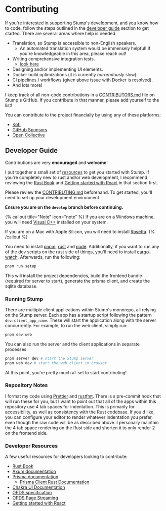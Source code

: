 # Contributing

If you're interested in supporting Stump's development, and you know how to code, follow the steps outlined in the [developer guide](#developer-guide) section to get started. There are several areas where help is needed:

- Translation, so Stump is accessible to non-English speakers.
  - An automated translation system would be immensely helpful! If you're knowledgeable in this area, please reach out!
- Writing comprehensive integration tests.
  - [look here](https://github.com/aaronleopold/stump/tree/develop/core/integration-tests)
- Designing and/or implementing UI elements.
- Docker build optimizations (it is currently _horrendously_ slow).
- CI pipelines / workflows (given above issue with Docker is resolved).
- And lots more!

I keep track of all non-code contributions in a [CONTRIBUTORS.md](https://github.com/aaronleopold/stump/tree/develop/.github/CONTRIBUTORS.md) file on Stump's GitHub. If you contribute in that manner, please add yourself to the list!

You can contribute to the project financially by using any of these platforms:

- [Kofi](https://ko-fi.com/aaronleop)
- [GitHub Sponsors](https://github.com/sponsors/aaronleopold)
- [Open Collective](https://opencollective.com/stump)

## Developer Guide

Contributions are very **encouraged** and **welcome**!

I put together a small set of [resources](#developer-resources) to get you started with Stump. If you're completely new to rust and/or web development, I recommend reviewing the [Rust Book](https://doc.rust-lang.org/book/) and [Getting started with React](https://reactjs.org/docs/getting-started.html) in that section first.

Please review the [CONTRIBUTING.md](https://github.com/aaronleopold/stump/blob/main/CONTRIBUTING.md) beforehand. To get started, you'll need to set up your development environment.

**Ensure you are on the `develop` branch before continuing.**

{% callout title="Note" icon="note" %}
If you are on a Windows machine, you will need [Visual C++](https://docs.microsoft.com/en-us/cpp/windows/latest-supported-vc-redist?view=msvc-170) installed on your system.

If you are on a Mac with Apple Silicon, you will need to install [Rosetta](https://support.apple.com/en-us/HT211861).
{% /callout %}

You need to install [pnpm](https://pnpm.io/installation), [rust](https://www.rust-lang.org/tools/install) and [node](https://nodejs.org/en/download/). Additionally, if you want to run any of the dev scripts on the rust side of things, you'll need to install [cargo-watch](https://crates.io/crates/cargo-watch). Afterwards, run the following:

```bash
pnpm run setup
```

This will install the project dependencies, build the frontend bundle (required for server to start), generate the prisma client, and create the sqlite database.

### Running Stump

There are multiple client applications within Stump's monorepo, all relying on the Stump server. Each app has a startup script following the pattern `dev:client_app_name`. These will start the application along with the server concurrently. For example, to run the web client, simply run:

```bash
pnpm dev:web
```

You can also run the server and the client applications in separate processes:

```bash
pnpm server dev # start the Stump server
pnpm web dev # start the web client in browser
```

At this point, you're pretty much all set to start contributing!

### Repository Notes

I format my code using [Prettier](https://prettier.io/) and [rustfmt](https://github.com/rust-lang/rustfmt). There is a pre-commit hook that will run these for you, but I want to point out that all of the apps within this repository use 4 tab spaces for indentation. This is primarily for accessibility, as well as consistency with the Rust codebase. If you'd like, you can configure your editor to render whatever indentation you prefer, even though the raw code will be as described above. I personally maintain the 4 tab space rendering on the Rust side and shorten it to only render 2 on the frontend side.

### Developer Resources

A few useful resources for developers looking to contribute:

- [Rust Book](https://doc.rust-lang.org/book/)
- [Axum documentation](https://docs.rs/axum/latest/axum/)
- [Prisma documentation](https://prisma.io/docs/prisma-client/introduction)
  - [Prisma Client Rust Documentation](https://prisma.brendonovich.dev/introduction)
- [Chakra UI Documentation](https://chakra-ui.com/docs)
- [OPDS specification](https://specs.opds.io/)
- [OPDS Page Streaming](https://vaemendis.net/opds-pse/#:~:text=The%20OPDS%20Page%20Streaming%20Extension,having%20to%20download%20it%20completely.)
- [Getting started with React](https://reactjs.org/docs/getting-started.html)
